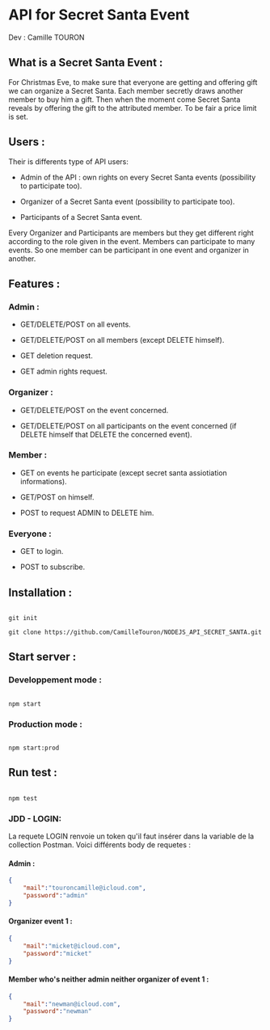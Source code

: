 # **API for Secret Santa Event**

Dev : Camille TOURON

## **What is a Secret Santa Event :**

For Christmas Eve, to make sure that everyone are getting and offering gift we can organize a Secret Santa. Each member secretly draws another member to buy him a gift. Then when the moment come Secret Santa reveals by offering the gift to the attributed member. To be fair a price limit is set.

## **Users :**

Their is differents type of API users:

- Admin of the API : own rights on every Secret Santa events (possibility to participate too).

- Organizer of a Secret Santa event (possibility to participate too).

- Participants of a Secret Santa event.

  

Every Organizer and Participants are members but they get different right according to the role given in the event. Members can participate to many events. So one member can be participant in one event and organizer in another.

  

## **Features :**

###  Admin : 

- GET/DELETE/POST on all events.

- GET/DELETE/POST on all members (except DELETE himself).

- GET deletion request.

- GET admin rights request.

### Organizer :

- GET/DELETE/POST on the event concerned.

- GET/DELETE/POST on all participants on the event concerned (if DELETE himself that DELETE the concerned event).

### Member :

- GET on events he participate (except secret santa assiotiation informations).

- GET/POST on himself.

- POST to request ADMIN to DELETE him.

### Everyone :

- GET to login.

- POST to subscribe.

  

## Installation :

```console

git init

git clone https://github.com/CamilleTouron/NODEJS_API_SECRET_SANTA.git

```

  

## Start server :

### Developpement mode :

```console

npm start

```

### Production mode :

```console

npm start:prod

```

## Run test :

```console

npm test

```

### JDD - LOGIN:
La requete LOGIN renvoie un token qu'il faut insérer dans la variable de la collection Postman. Voici différents body de requetes :
#### Admin :
```json
{
    "mail":"touroncamille@icloud.com",
    "password":"admin"
}
```

#### Organizer event 1 :
```json
{
    "mail":"micket@icloud.com",
    "password":"micket"
}
```

#### Member who's neither admin neither organizer of event 1 :
```json
{
    "mail":"newman@icloud.com",
    "password":"newman"
}
```